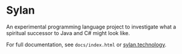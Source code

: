 # Sylan

An experimental programming language project to investigate what a spiritual
successor to Java and C# might look like.

For full documentation, see `docs/index.html` or
[sylan.technology](sylan.technology).
